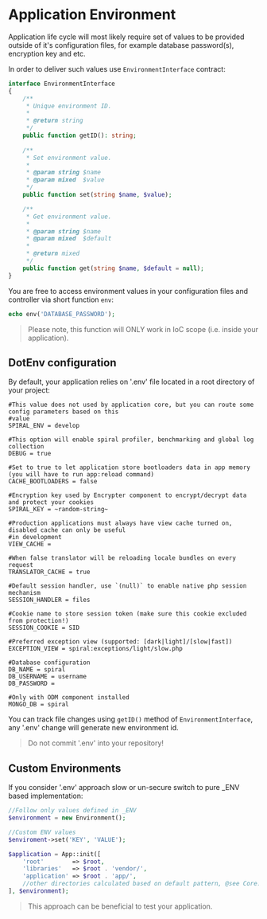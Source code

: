 # Application Environment
Application life cycle will most likely require set of values to be provided outside of it's configuration files, for example database password(s), encryption key and etc.

In order to deliver such values use `EnvironmentInterface` contract:

```php
interface EnvironmentInterface
{
    /**
     * Unique environment ID.
     *
     * @return string
     */
    public function getID(): string;
    
    /**
     * Set environment value.
     *
     * @param string $name
     * @param mixed  $value
     */
    public function set(string $name, $value);

    /**
     * Get environment value.
     *
     * @param string $name
     * @param mixed  $default
     *
     * @return mixed
     */
    public function get(string $name, $default = null);
}
```

You are free to access environment values in your configuration files and controller via short function `env`:

```php
echo env('DATABASE_PASSWORD');
```

> Please note, this function will ONLY work in IoC scope (i.e. inside your application).

## DotEnv configuration
By default, your application relies on '.env' file located in a root directory of your project:

```env
#This value does not used by application core, but you can route some config parameters based on this
#value
SPIRAL_ENV = develop

#This option will enable spiral profiler, benchmarking and global log collection
DEBUG = true

#Set to true to let application store bootloaders data in app memory (you will have to run app:reload command)
CACHE_BOOTLOADERS = false

#Encryption key used by Encrypter component to encrypt/decrypt data and protect your cookies
SPIRAL_KEY = ~random-string~

#Production applications must always have view cache turned on, disabled cache can only be useful
#in development
VIEW_CACHE =

#When false translator will be reloading locale bundles on every request
TRANSLATOR_CACHE = true

#Default session handler, use `(null)` to enable native php session mechanism
SESSION_HANDLER = files

#Cookie name to store session token (make sure this cookie excluded from protection!)
SESSION_COOKIE = SID

#Preferred exception view (supported: [dark|light]/[slow|fast])
EXCEPTION_VIEW = spiral:exceptions/light/slow.php

#Database configuration
DB_NAME = spiral
DB_USERNAME = username
DB_PASSWORD =

#Only with ODM component installed
MONGO_DB = spiral
```

You can track file changes using `getID()` method of `EnvironmentInterface`, any '.env' change will generate new environment id.

> Do not commit '.env' into your repository!

## Custom Environments
If you consider '.env' approach slow or un-secure switch to pure _ENV based implementation:
 
```php
//Follow only values defined in _ENV
$environment = new Environment();

//Custom ENV values
$enviroment->set('KEY', 'VALUE');

$application = App::init([
    'root'        => $root,
    'libraries'   => $root . 'vendor/',
    'application' => $root . 'app/',
    //other directories calculated based on default pattern, @see Core::__constructor()
], $environment);
```

> This approach can be beneficial to test your application.